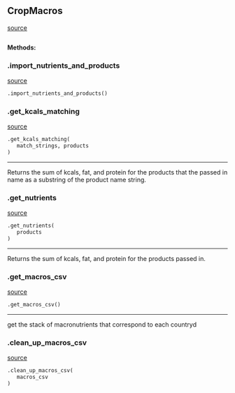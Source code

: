 #


## CropMacros
[source](https://github.com/allfed/allfed-integrated-model/blob/master/src/import_scripts_no_food_trade/create_crop_macros_csv.py/#L16)
```python 

```




**Methods:**


### .import_nutrients_and_products
[source](https://github.com/allfed/allfed-integrated-model/blob/master/src/import_scripts_no_food_trade/create_crop_macros_csv.py/#L32)
```python
.import_nutrients_and_products()
```


### .get_kcals_matching
[source](https://github.com/allfed/allfed-integrated-model/blob/master/src/import_scripts_no_food_trade/create_crop_macros_csv.py/#L57)
```python
.get_kcals_matching(
   match_strings, products
)
```

---
Returns the sum of kcals, fat, and protein for the products that the passed in
name as a substring of the product name string.

### .get_nutrients
[source](https://github.com/allfed/allfed-integrated-model/blob/master/src/import_scripts_no_food_trade/create_crop_macros_csv.py/#L78)
```python
.get_nutrients(
   products
)
```

---
Returns the sum of kcals, fat, and protein for the products passed in.

### .get_macros_csv
[source](https://github.com/allfed/allfed-integrated-model/blob/master/src/import_scripts_no_food_trade/create_crop_macros_csv.py/#L122)
```python
.get_macros_csv()
```

---
get the stack of macronutrients that correspond to each countryd

### .clean_up_macros_csv
[source](https://github.com/allfed/allfed-integrated-model/blob/master/src/import_scripts_no_food_trade/create_crop_macros_csv.py/#L162)
```python
.clean_up_macros_csv(
   macros_csv
)
```

